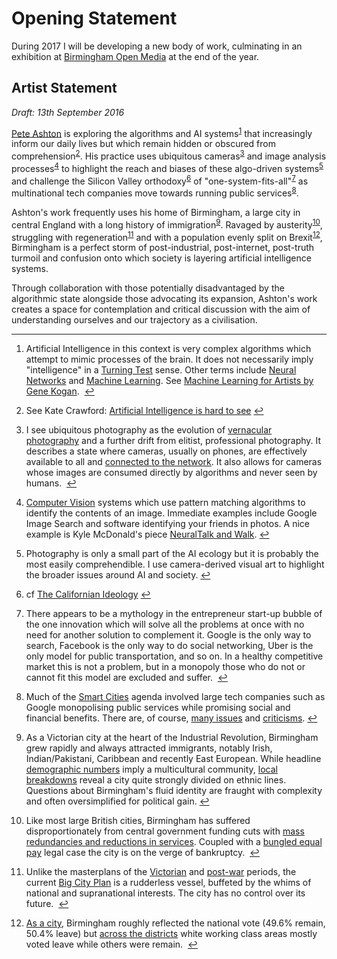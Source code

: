 <h1 id="toc_0">Opening Statement</h1>

<p>During 2017 I will be developing a new body of work, culminating in an exhibition at <a href="http://bom.org.uk">Birmingham Open Media</a> at the end of the year. </p>

<h2 id="toc_1">Artist Statement</h2>

<p><em>Draft: 13th September 2016</em></p>

<p><a href="http://peteashton.com">Pete Ashton</a> is exploring the algorithms and AI systems<sup id="fnref1"><a href="#fn1" rel="footnote">1</a></sup> that increasingly inform our daily lives but which remain hidden or obscured from comprehension<sup id="fnref2"><a href="#fn2" rel="footnote">2</a></sup>. His practice uses ubiquitous cameras<sup id="fnref3"><a href="#fn3" rel="footnote">3</a></sup> and image analysis processes<sup id="fnref4"><a href="#fn4" rel="footnote">4</a></sup> to highlight the reach and biases of these algo-driven systems<sup id="fnref5"><a href="#fn5" rel="footnote">5</a></sup> and challenge the Silicon Valley orthodoxy<sup id="fnref6"><a href="#fn6" rel="footnote">6</a></sup> of &quot;one-system-fits-all&quot;<sup id="fnref7"><a href="#fn7" rel="footnote">7</a></sup> as multinational tech companies move towards running public services<sup id="fnref8"><a href="#fn8" rel="footnote">8</a></sup>. </p>

<p>Ashton&#39;s work frequently uses his home of Birmingham, a large city in central England with a long history of immigration<sup id="fnref9"><a href="#fn9" rel="footnote">9</a></sup>. Ravaged by austerity<sup id="fnref10"><a href="#fn10" rel="footnote">10</a></sup>, struggling with regeneration<sup id="fnref11"><a href="#fn11" rel="footnote">11</a></sup> and with a population evenly split on Brexit<sup id="fnref12"><a href="#fn12" rel="footnote">12</a></sup>, Birmingham is a perfect storm of post-industrial, post-internet, post-truth turmoil and confusion onto which society is layering artificial intelligence systems.  </p>

<p>Through collaboration with those potentially disadvantaged by the algorithmic state alongside those advocating its expansion, Ashton&#39;s work creates a space for contemplation and critical discussion with the aim of understanding ourselves and our trajectory as a civilisation.</p>

<div class="footnotes">
<hr>
<ol>

<li id="fn1">
<p>Artificial Intelligence in this context is very complex algorithms which attempt to mimic processes of the brain. It does not necessarily imply &quot;intelligence&quot; in a <a href="https://en.wikipedia.org/wiki/Turing_test">Turning Test</a> sense. Other terms include <a href="https://en.wikipedia.org/wiki/Artificial_neural_network">Neural Networks</a> and <a href="https://en.wikipedia.org/wiki/Machine_learning">Machine Learning</a>. See <a href="https://medium.com/@genekogan/machine-learning-for-artists-e93d20fdb097#.zets4x170">Machine Learning for Artists by Gene Kogan</a>. &nbsp;<a href="#fnref1" rev="footnote">&#8617;</a></p>
</li>

<li id="fn2">
<p>See Kate Crawford: <a href="https://medium.com/@katecrawford/artificial-intelligence-is-hard-to-see-a71e74f386db">Artificial Intelligence is hard to see</a>&nbsp;<a href="#fnref2" rev="footnote">&#8617;</a></p>
</li>

<li id="fn3">
<p>I see ubiquitous photography as the evolution of <a href="https://en.wikipedia.org/wiki/Vernacular_photography">vernacular photography</a> and a further drift from elitist, professional photography. It describes a state where cameras, usually on phones, are effectively available to all and <a href="http://kottke.org/14/01/goodbye-cameras-hello-networked-lenses">connected to the network</a>. It also allows for cameras whose images are consumed directly by algorithms and never seen by humans. &nbsp;<a href="#fnref3" rev="footnote">&#8617;</a></p>
</li>

<li id="fn4">
<p><a href="https://en.wikipedia.org/wiki/Computer_vision">Computer Vision</a> systems which use pattern matching algorithms to identify the contents of an image. Immediate examples include Google Image Search and software identifying your friends in photos. A nice example is Kyle McDonald&#39;s piece <a href="https://vimeo.com/146492001">NeuralTalk and Walk</a>.&nbsp;<a href="#fnref4" rev="footnote">&#8617;</a></p>
</li>

<li id="fn5">
<p>Photography is only a small part of the AI ecology but it is probably the most easily comprehendible. I use camera-derived visual art to highlight the broader issues around AI and society.&nbsp;<a href="#fnref5" rev="footnote">&#8617;</a></p>
</li>

<li id="fn6">
<p>cf <a href="https://en.wikipedia.org/wiki/The_Californian_Ideology">The Californian Ideology</a>&nbsp;<a href="#fnref6" rev="footnote">&#8617;</a></p>
</li>

<li id="fn7">
<p>There appears to be a mythology in the entrepreneur start-up bubble of the one innovation which will solve all the problems at once with no need for another solution to complement it. Google is the only way to search, Facebook is the only way to do social networking, Uber is the only model for public transportation, and so on. In a healthy competitive market this is not a problem, but in a monopoly those who do not or cannot fit this model are excluded and suffer. &nbsp;<a href="#fnref7" rev="footnote">&#8617;</a></p>
</li>

<li id="fn8">
<p>Much of the <a href="https://en.wikipedia.org/wiki/Smart_city">Smart Cities</a> agenda involved large tech companies such as Google monopolising public services while promising social and financial benefits. There are, of course, <a href="https://en.wikipedia.org/wiki/Surveillance_issues_in_smart_cities">many issues</a> and <a href="https://www.theguardian.com/commentisfree/2016/sep/10/only-public-sector-finds-smart-technology-sexy?CMP=twt_gu">criticisms</a>.&nbsp;<a href="#fnref8" rev="footnote">&#8617;</a></p>
</li>

<li id="fn9">
<p>As a Victorian city at the heart of the Industrial Revolution, Birmingham grew rapidly and always attracted immigrants, notably Irish, Indian/Pakistani, Caribbean and recently East European. While headline <a href="https://en.wikipedia.org/wiki/Demography_of_Birmingham">demographic numbers</a> imply a multicultural community, <a href="https://en.wikipedia.org/wiki/Demography_of_Birmingham#Ethnicity">local breakdowns</a> reveal a city quite strongly divided on ethnic lines. Questions about Birmingham&#39;s fluid identity are fraught with complexity and often oversimplified for political gain.&nbsp;<a href="#fnref9" rev="footnote">&#8617;</a></p>
</li>

<li id="fn10">
<p>Like most large British cities, Birmingham has suffered disproportionately from central government funding cuts with <a href="%5B%5Eausterity%5D">mass redundancies and reductions in services</a>. Coupled with a <a href="http://www.bbc.co.uk/news/uk-england-birmingham-20294633">bungled equal pay</a> legal case the city is on the verge of bankruptcy. &nbsp;<a href="#fnref10" rev="footnote">&#8617;</a></p>
</li>

<li id="fn11">
<p>Unlike the masterplans of the <a href="https://en.wikipedia.org/wiki/Joseph_Chamberlain#Mayor_of_Birmingham">Victorian</a> and <a href="https://en.wikipedia.org/wiki/Herbert_Manzoni">post-war</a> periods, the current <a href="https://en.wikipedia.org/wiki/Big_City_Plan">Big City Plan</a> is a rudderless vessel, buffeted by the whims of national and supranational interests. The city has no control over its future. &nbsp;<a href="#fnref11" rev="footnote">&#8617;</a></p>
</li>

<li id="fn12">
<p><a href="https://en.wikipedia.org/wiki/Results_of_the_United_Kingdom_European_Union_membership_referendum,_2016#West_Midlands">As a city</a>, Birmingham roughly reflected the national vote (49.6% remain, 50.4% leave) but <a href="https://www.birmingham.gov.uk/downloads/file/3270/eu_referendum_results_2016_by_constituency_and_ward">across the districts</a> white working class areas mostly voted leave while others were remain. &nbsp;<a href="#fnref12" rev="footnote">&#8617;</a></p>
</li>

</ol>
</div>



